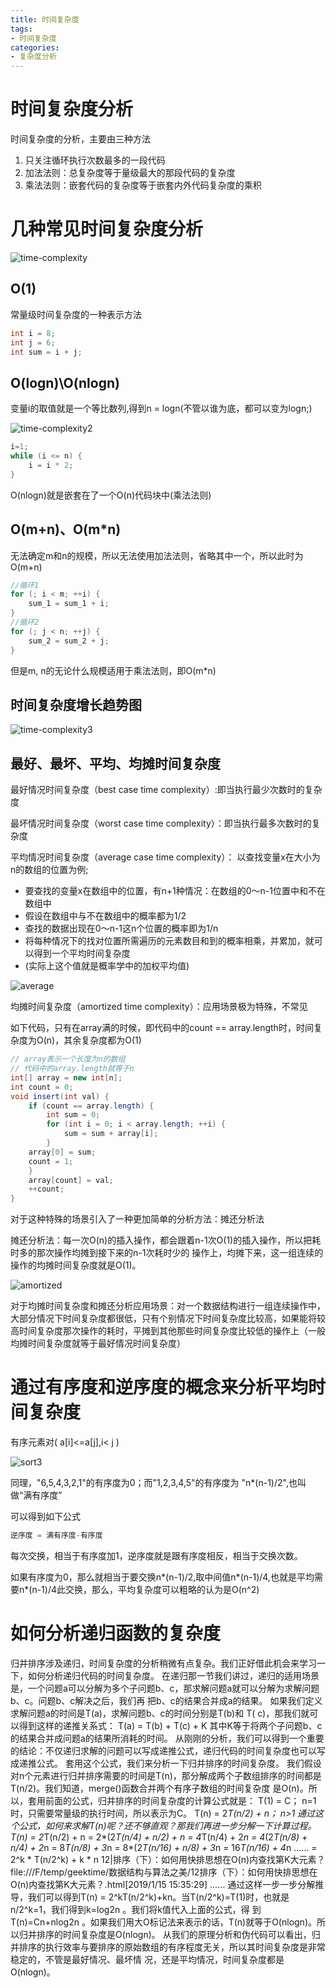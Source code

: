 ```yaml
---
title: 时间复杂度
tags: 
- 时间复杂度
categories: 
- 复杂度分析
---
```


# 时间复杂度分析

时间复杂度的分析，主要由三种方法
1. 只关注循环执行次数最多的一段代码
2. 加法法则：总复杂度等于量级最大的那段代码的复杂度
3. 乘法法则：嵌套代码的复杂度等于嵌套内外代码复杂度的乘积

# 几种常见时间复杂度分析


![time-complexity](https://raw.githubusercontent.com/FameLsy/Images/master/data/time-complexity.png)

## O(1)

常量级时间复杂度的一种表示方法
```java
int i = 8;
int j = 6;
int sum = i + j;
```

## O(logn)\O(nlogn)

变量i的取值就是一个等比数列,得到n = logn(不管以谁为底，都可以变为logn;)

![time-complexity2](https://raw.githubusercontent.com/FameLsy/Images/master/data/time-complexity2.png)

```java
i=1;
while (i <= n) {
    i = i * 2;
}
```

O(nlogn)就是嵌套在了一个O(n)代码块中(乘法法则)

## O(m+n)、O(m*n)

无法确定m和n的规模，所以无法使用加法法则，省略其中一个，所以此时为O(m+n)

```java
//循环1
for (; i < m; ++i) {
    sum_1 = sum_1 + i;
}
//循环2
for (; j < n; ++j) {
    sum_2 = sum_2 + j;
}
```

但是m, n的无论什么规模适用于乘法法则，即O(m*n)

## 时间复杂度增长趋势图

![time-complexity3](https://raw.githubusercontent.com/FameLsy/Images/master/data/time-complexity3.png)

## 最好、最坏、平均、均摊时间复杂度

最好情况时间复杂度（best case time complexity）:即当执行最少次数时的复杂度

最坏情况时间复杂度（worst case time complexity）：即当执行最多次数时的复杂度

平均情况时间复杂度（average case time complexity）： 以查找变量x在大小为n的数组的位置为例;
- 要查找的变量x在数组中的位置，有n+1种情况：在数组的0～n-1位置中和不在数组中
- 假设在数组中与不在数组中的概率都为1/2
- 查找的数据出现在0～n-1这n个位置的概率即为1/n
- 将每种情况下的找对位置所需遍历的元素数目和到的概率相乘，并累加，就可以得到一个平均时间复杂度
- (实际上这个值就是概率学中的加权平均值)

![average](https://raw.githubusercontent.com/FameLsy/Images/master/data/average.png)

均摊时间复杂度（amortized time complexity）：应用场景极为特殊，不常见

如下代码，只有在array满的时候，即代码中的count == array.length时，时间复杂度为O(n)，其余复杂度都为O(1)

```java
// array表示一个长度为n的数组
// 代码中的array.length就等于n
int[] array = new int[n];
int count = 0;
void insert(int val) {
    if (count == array.length) {
        int sum = 0;
        for (int i = 0; i < array.length; ++i) {
            sum = sum + array[i];
        }
    array[0] = sum;
    count = 1;
    }   
    array[count] = val;
    ++count;
}
```

对于这种特殊的场景引入了一种更加简单的分析方法：摊还分析法

摊还分析法：每一次O(n)的插入操作，都会跟着n-1次O(1)的插入操作，所以把耗时多的那次操作均摊到接下来的n-1次耗时少的
操作上，均摊下来，这一组连续的操作的均摊时间复杂度就是O(1)。

![amortized](https://raw.githubusercontent.com/FameLsy/Images/master/data/amortized.png)

对于均摊时间复杂度和摊还分析应用场景：对一个数据结构进行一组连续操作中，大部分情况下时间复杂度都很低，只有个别情况下时间复杂度比较高，如果能将较高时间复杂度那次操作的耗时，平摊到其他那些时间复杂度比较低的操作上（一般均摊时间复杂度就等于最好情况时间复杂度）


# 通过有序度和逆序度的概念来分析平均时间复杂度

有序元素对( a[i]<=a[j],i< j )


![sort3](https://raw.githubusercontent.com/FameLsy/Images/master/data/sort2.png)
 

同理，"6,5,4,3,2,1"的有序度为0；而"1,2,3,4,5"的有序度为 "n*(n-1)/2",也叫做“满有序度”


可以得到如下公式
```java
逆序度 = 满有序度-有序度
```

每次交换，相当于有序度加1，逆序度就是跟有序度相反，相当于交换次数。

如果有序度为0，那么就相当于要交换n*(n-1)/2,取中间值n*(n-1)/4,也就是平均需要n*(n-1)/4此交换，那么，平均复杂度可以粗略的认为是O(n^2)

# 如何分析递归函数的复杂度

归并排序涉及递归，时间复杂度的分析稍微有点复杂。我们正好借此机会来学习一下，如何分析递归代码的时间复杂度。
在递归那一节我们讲过，递归的适用场景是，一个问题a可以分解为多个子问题b、c，那求解问题a就可以分解为求解问题b、c。问题b、c解决之后，我们再
把b、c的结果合并成a的结果。
如果我们定义求解问题a的时间是T(a)，求解问题b、c的时间分别是T(b)和 T( c)，那我们就可以得到这样的递推关系式：
T(a) = T(b) + T(c) + K
其中K等于将两个子问题b、c的结果合并成问题a的结果所消耗的时间。
从刚刚的分析，我们可以得到一个重要的结论：不仅递归求解的问题可以写成递推公式，递归代码的时间复杂度也可以写成递推公式。
套用这个公式，我们来分析一下归并排序的时间复杂度。
我们假设对n个元素进行归并排序需要的时间是T(n)，那分解成两个子数组排序的时间都是T(n/2)。我们知道，merge()函数合并两个有序子数组的时间复杂度
是O(n)。所以，套用前面的公式，归并排序的时间复杂度的计算公式就是：
T(1) = C； n=1时，只需要常量级的执行时间，所以表示为C。
T(n) = 2*T(n/2) + n； n>1
通过这个公式，如何来求解T(n)呢？还不够直观？那我们再进一步分解一下计算过程。
T(n) = 2*T(n/2) + n
= 2*(2*T(n/4) + n/2) + n = 4*T(n/4) + 2*n
= 4*(2*T(n/8) + n/4) + 2*n = 8*T(n/8) + 3*n
= 8*(2*T(n/16) + n/8) + 3*n = 16*T(n/16) + 4*n
......
= 2^k * T(n/2^k) + k * n
12|排序（下）：如何用快排思想在O(n)内查找第K大元素？
file:///F/temp/geektime/数据结构与算法之美/12排序（下）：如何用快排思想在O(n)内查找第K大元素？.html[2019/1/15 15:35:29]
......
通过这样一步一步分解推导，我们可以得到T(n) = 2^kT(n/2^k)+kn。当T(n/2^k)=T(1)时，也就是n/2^k=1，我们得到k=log2n 。我们将k值代入上面的公式，得
到T(n)=Cn+nlog2n 。如果我们用大O标记法来表示的话，T(n)就等于O(nlogn)。所以归并排序的时间复杂度是O(nlogn)。
从我们的原理分析和伪代码可以看出，归并排序的执行效率与要排序的原始数组的有序程度无关，所以其时间复杂度是非常稳定的，不管是最好情况、最坏情
况，还是平均情况，时间复杂度都是O(nlogn)。